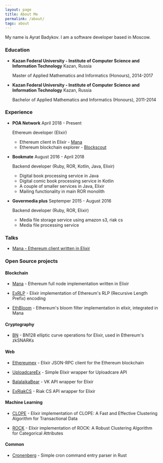 ```yaml
---
layout: page
title: About Me
permalink: /about/
tags: about
---
```


My name is Ayrat Badykov. I am a software developer based in Moscow.

### Education

- **Kazan Federal University - Institute of Computer Science and Information Technology**  Kazan, Russia

  Master of Applied Mathematics and Informatics (Honours), 2014-2017

- **Kazan Federal University - Institute of Computer Science and Information Technology**  Kazan, Russia

  Bachelor of Applied Mathematics and Informatics (Honours), 2011-2014

### Experience

- **POA Network** April 2018 - Present

  Ethereum developer (Elixir)
  - Ethereum client in Elixir - [Mana](https://github.com/poanetwork/mana)
  - Ethereum blockchain explorer - [Blockscout](https://github.com/poanetwork/blockscout)


- **Bookmate** August 2016 - April 2018

  Backend developer (Ruby, ROR, Kotlin, Java, Elixir)
  - Digital book processing service in Java
  - Digital comic book processing service in Kotlin
  - A couple of smaller services in Java, Elixir
  - Mailing functionality in main ROR monolith


- **Govermedia plus** Septemper 2015 - August 2016

  Backend developer (Ruby, ROR, Elixir)
  - Media file storage service using amazon s3, riak cs
  - Media file processing service

### Talks

- [Mana - Ethereum client written in Elixir](https://www.badykov.com/talks/2019/03/07/mana-ethereum-client-written-elixir/)

### Open Source projects

#### Blockchain

- [Mana](https://github.com/poanetwork/mana) - Ethereum full node implementation written in Elixir

- [ExRLP](https://github.com/exthereum/ex_rlp) - Elixir implementation of Ethereum's RLP (Recursive Length Prefix) encoding

- [EthBloom](https://github.com/ayrat555/eth_bloom) - Ethereum's bloom filter implementation in elixir, integrated in Mana

#### Cryptography

- [BN](https://github.com/poanetwork/bn) - BN128 elliptic curve operations for Elixir, used in Ethereum's zkSNARKs

#### Web

- [Ethereumex](https://github.com/exthereum/ethereumex) - Elixir JSON-RPC client for the Ethereum blockchain

- [UploadcareEx](https://github.com/CryptoHamsters/uploadcare_ex) - Simple Elixir wrapper for Uploadcare API

- [BalalaikaBear](https://github.com/BalalaikaIndustries/balalaika_bear) - VK API wrapper for Elixir

- [ExRiakCS](https://github.com/ayrat555/ex_riak_cs) - Riak CS API  wrapper for Elixir

#### Machine Learning

- [CLOPE](https://github.com/ayrat555/clope) - Elixir implementation of CLOPE: A Fast and Effective Clustering Algorithm for Transactional Data

- [ROCK](https://github.com/ayrat555/rock) - Elixir implementation of ROCK: A Robust Clustering Algorithm for Categorical Attributes

#### Common

- [Cronenberg](https://github.com/ayrat555/cronenberg) - Simple cron command entry parser in Rust
